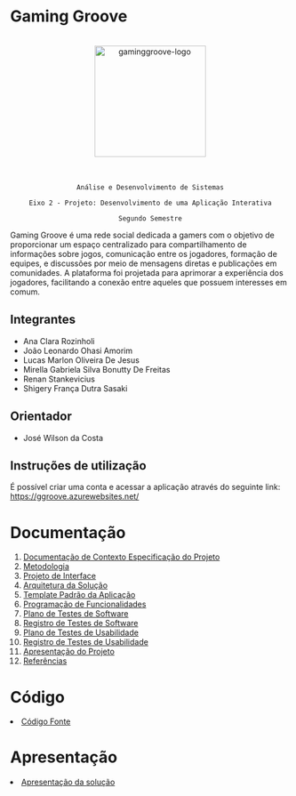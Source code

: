 # Gaming Groove

<br>

<div align="center">
  <img src="https://github.com/ICEI-PUC-Minas-PMV-ADS/pmv-ads-2023-2-e2-proj-int-t2-gaming-groove/assets/89418479/9d42471d-ad96-4846-bea0-7dfe0bf9743b" alt="gaminggroove-logo" height="200">
</div>


<br>
<br>

<div align="center">
  
  `Análise e Desenvolvimento de Sistemas`
  
  `Eixo 2 - Projeto: Desenvolvimento de uma Aplicação Interativa`
  
  `Segundo Semestre`
</div>

  Gaming Groove é uma rede social dedicada a gamers com o objetivo de proporcionar um espaço centralizado para compartilhamento de informações sobre jogos, comunicação entre os jogadores, formação de equipes, e discussões por meio de mensagens diretas e publicações em comunidades. A plataforma foi projetada para aprimorar a experiência dos jogadores, facilitando a conexão entre aqueles que possuem interesses em comum.

## Integrantes

* Ana Clara Rozinholi
* João Leonardo Ohasi Amorim
* Lucas Marlon Oliveira De Jesus
* Mirella Gabriela Silva Bonutty De Freitas
* Renan Stankevicius
* Shigery França Dutra Sasaki

## Orientador

* José Wilson da Costa

## Instruções de utilização

É possível criar uma conta e acessar a aplicação através do seguinte link: <a href="https://ggroove.azurewebsites.net/">https://ggroove.azurewebsites.net/</a>

# Documentação

<ol>
<li><a href="docs/01-Documentação de Contexto.md"> Documentação de Contexto</a></li=
<li><a href="docs/02-Especificação do Projeto.md"> Especificação do Projeto</a></li>
<li><a href="docs/03-Metodologia.md"> Metodologia</a></li>
<li><a href="docs/04-Projeto de Interface.md"> Projeto de Interface</a></li>
<li><a href="docs/05-Arquitetura da Solução.md"> Arquitetura da Solução</a></li>
<li><a href="docs/06-Template Padrão da Aplicação.md"> Template Padrão da Aplicação</a></li>
<li><a href="docs/07-Programação de Funcionalidades.md"> Programação de Funcionalidades</a></li>
<li><a href="docs/08-Plano de Testes de Software.md"> Plano de Testes de Software</a></li>
<li><a href="docs/09-Registro de Testes de Software.md"> Registro de Testes de Software</a></li>
<li><a href="docs/10-Plano de Testes de Usabilidade.md"> Plano de Testes de Usabilidade</a></li>
<li><a href="docs/11-Registro de Testes de Usabilidade.md"> Registro de Testes de Usabilidade</a></li>
<li><a href="docs/12-Apresentação do Projeto.md"> Apresentação do Projeto</a></li>
<li><a href="docs/13-Referências.md"> Referências</a></li>
</ol>

# Código

<li><a href="src/README.md"> Código Fonte</a></li>

# Apresentação

<li><a href="presentation/README.md"> Apresentação da solução</a></li>

